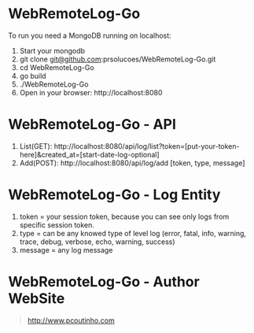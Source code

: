 # WebRemoteLog-Go

To run you need a MongoDB running on localhost:

1. Start your mongodb  
2. git clone git@github.com:prsolucoes/WebRemoteLog-Go.git  
3. cd WebRemoteLog-Go  
4. go build  
5. ./WebRemoteLog-Go  
6. Open in your browser: http://localhost:8080  

# WebRemoteLog-Go - API

1. List(GET): http://localhost:8080/api/log/list?token=[put-your-token-here]&created_at=[start-date-log-optional]
2. Add(POST): http://localhost:8080/api/log/add   [token, type, message]

# WebRemoteLog-Go - Log Entity

1. token = your session token, because you can see only logs from specific session token.
2. type = can be any knowed type of level log (error, fatal, info, warning, trace, debug, verbose, echo, warning, success)
3. message = any log message

# WebRemoteLog-Go - Author WebSite

> http://www.pcoutinho.com

